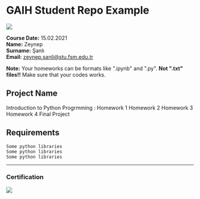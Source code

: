 # GAIH Student Repo Example
![](img/logo.png)

**Course Date:** 15.02.2021  
**Name:** Zeynep    
**Surname:** Şanlı  
**Email:** zeynep.sanli@stu.fsm.edu.tr  

**Note:** Your homeworks can be formats like ".ipynb" and ".py". **Not ".txt" files!!** Make sure that your codes works.  

## Project Name
Introduction to Python Progrmming :
Homework 1
Homework 2
Homework 3
Homework 4
Final Project
## Requirements
```
Some python libraries
Some python libraries
Some python libraries
```
---

### Certification
![](img/certificate_ex.png)

